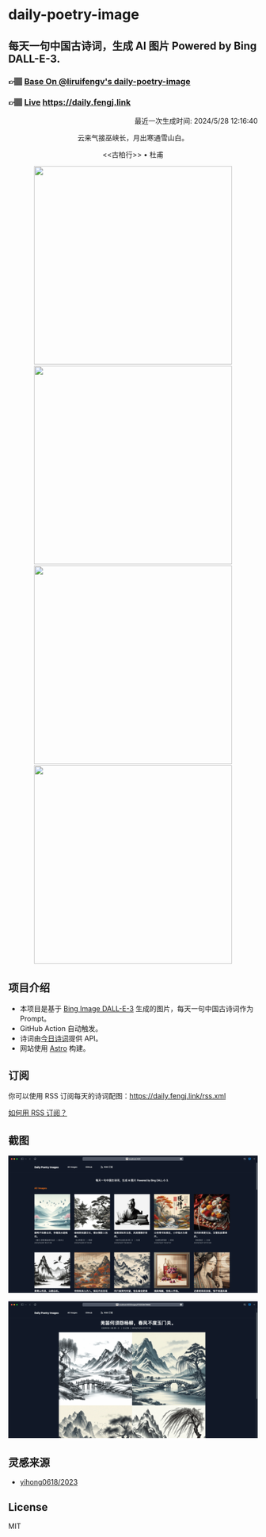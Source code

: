 
# daily-poetry-image

## 每天一句中国古诗词，生成 AI 图片 Powered by Bing DALL-E-3.

### 👉🏽 [Base On @liruifengv's daily-poetry-image](https://github.com/liruifengv/daily-poetry-image)

### 👉🏽 [Live](https://daily.fengj.link) https://daily.fengj.link

<p align="right">
  最近一次生成时间: 2024/5/28 12:16:40
</p>
<p align="center">
云来气接巫峡长，月出寒通雪山白。
</p>
<p align="center">
<<古柏行>> • 杜甫
</p>
<p align="center">
<img src="https://tse1.mm.bing.net/th/id/OIG3.3vkaMMeu8DNyXetrV5Gc" height="400" width="400" />
<img src="https://tse4.mm.bing.net/th/id/OIG3.JQyIzLl2GpSmG_0J7ZNd" height="400" width="400" />
<img src="https://tse1.mm.bing.net/th/id/OIG3.sVnzp8MD90yrci2ZxzSw" height="400" width="400" />
<img src="https://tse1.mm.bing.net/th/id/OIG3.Z1caCCIrhxHaijq2Emaz" height="400" width="400" />
</p>

## 项目介绍

-   本项目是基于 [Bing Image DALL-E-3](https://www.bing.com/images/create) 生成的图片，每天一句中国古诗词作为 Prompt。
-   GitHub Action 自动触发。
-   诗词由[今日诗词](https://www.jinrishici.com/)提供 API。
-   网站使用 [Astro](https://astro.build) 构建。

## 订阅

你可以使用 RSS 订阅每天的诗词配图：https://daily.fengj.link/rss.xml

[如何用 RSS 订阅？](https://zhuanlan.zhihu.com/p/55026716)

## 截图

![图片列表](./screenshots/Snipaste_2023-12-28_21-00-26.png)

![图片详情](./screenshots/Snipaste_2023-12-28_21-00-53.png)

## 灵感来源

-   [yihong0618/2023](https://github.com/yihong0618/2023)

## License

MIT

